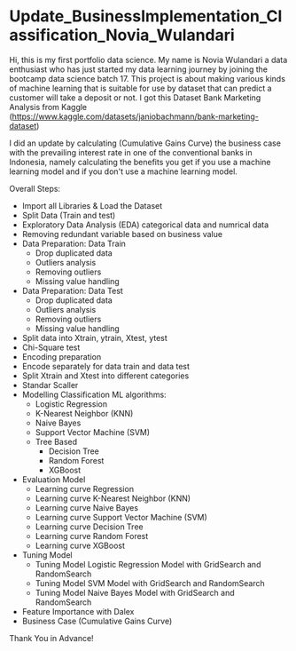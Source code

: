 # Update_BusinessImplementation_Classification_Novia_Wulandari

Hi, this is my first portfolio data science. My name is Novia Wulandari a data enthusiast who has just started my data learning journey by joining the bootcamp data science batch 17. This project is about making various kinds of machine learning that is suitable for use by dataset that can predict a customer will take a deposit or not. I got this Dataset Bank Marketing Analysis from Kaggle (https://www.kaggle.com/datasets/janiobachmann/bank-marketing-dataset)

I did an update by calculating (Cumulative Gains Curve) the business case with the prevailing interest rate in one of the conventional banks in Indonesia, namely calculating the benefits you get if you use a machine learning model and if you don't use a machine learning model.

Overall Steps:

* Import all Libraries & Load the Dataset
* Split Data (Train and test)
* Exploratory Data Analysis (EDA) categorical data and numrical data
* Removing redundant variable based on business value
* Data Preparation: Data Train
  * Drop duplicated data
  * Outliers analysis
  * Removing outliers
  * Missing value handling
* Data Preparation: Data Test
  * Drop duplicated data
  * Outliers analysis
  * Removing outliers
  * Missing value handling
* Split data into Xtrain, ytrain, Xtest, ytest
* Chi-Square test
* Encoding preparation
* Encode separately for data train and data test
* Split Xtrain and Xtest into different categories
* Standar Scaller
* Modelling Classification ML algorithms:
  * Logistic Regression
  * K-Nearest Neighbor (KNN)
  * Naive Bayes
  * Support Vector Machine (SVM)
  * Tree Based
    * Decision Tree
    * Random Forest
    * XGBoost
* Evaluation Model
  * Learning curve Regression
  * Learning curve K-Nearest Neighbor (KNN)
  * Learning curve Naive Bayes
  * Learning curve Support Vector Machine (SVM)
  * Learning curve Decision Tree
  * Learning curve Random Forest
  * Learning curve XGBoost
* Tuning Model
  * Tuning Model Logistic Regression Model with GridSearch and RandomSearch
  * Tuning Model SVM Model with GridSearch and RandomSearch
  * Tuning Model Naive Bayes Model with GridSearch and RandomSearch
* Feature Importance with Dalex
* Business Case (Cumulative Gains Curve)

Thank You in Advance!
